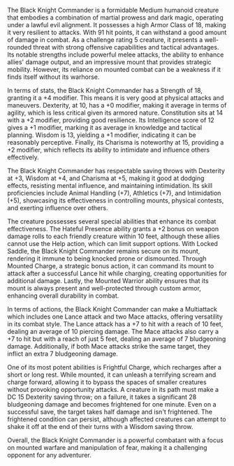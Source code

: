 The Black Knight Commander is a formidable Medium humanoid creature that embodies a combination of martial prowess and dark magic, operating under a lawful evil alignment. It possesses a high Armor Class of 18, making it very resilient to attacks. With 91 hit points, it can withstand a good amount of damage in combat. As a challenge rating 5 creature, it presents a well-rounded threat with strong offensive capabilities and tactical advantages. Its notable strengths include powerful melee attacks, the ability to enhance allies' damage output, and an impressive mount that provides strategic mobility. However, its reliance on mounted combat can be a weakness if it finds itself without its warhorse.

In terms of stats, the Black Knight Commander has a Strength of 18, granting it a +4 modifier. This means it is very good at physical attacks and maneuvers. Dexterity, at 10, has a +0 modifier, making it average in terms of agility, which is less critical given its armored nature. Constitution sits at 14 with a +2 modifier, providing good resilience. Its Intelligence score of 12 gives a +1 modifier, marking it as average in knowledge and tactical planning. Wisdom is 13, yielding a +1 modifier, indicating it can be reasonably perceptive. Finally, its Charisma is noteworthy at 15, providing a +2 modifier, which reflects its ability to intimidate and influence others effectively.

The Black Knight Commander has respectable saving throws with Dexterity at +3, Wisdom at +4, and Charisma at +5, making it good at dodging effects, resisting mental influence, and maintaining intimidation. Its skill proficiencies include Animal Handling (+7), Athletics (+7), and Intimidation (+5), showcasing its effectiveness in controlling mounts, physical contests, and exerting influence over others.

The creature possesses several special abilities that enhance its combat effectiveness. The Hateful Presence ability grants a +2 bonus on weapon damage rolls to each friendly creature within 10 feet, although these allies cannot use the Help action, which can limit support options. With Locked Saddle, the Black Knight Commander remains secure on its mount, rendering it immune to being knocked prone or dismounted. Through Mounted Charge, a strategic bonus action, it can command its mount to attack after a successful Lance hit while charging, creating opportunities for additional damage. Lastly, the Mounted Warrior ability ensures that its mount is always present and well-protected through custom armor, enhancing overall durability in combat.

In terms of actions, the Black Knight Commander can make a Multiattack which includes one Lance attack and two Mace attacks, offering versatility in its combat style. The Lance attack has a +7 to hit with a reach of 10 feet, dealing an average of 10 piercing damage. The Mace attacks also carry a +7 to hit but with a reach of just 5 feet, dealing an average of 7 bludgeoning damage. Additionally, if both Mace attacks strike the same target, they inflict an extra 7 bludgeoning damage.

One of its most potent abilities is Frightful Charge, which recharges after a short or long rest. While mounted, it can unleash a terrifying scream and charge forward, allowing it to bypass the spaces of smaller creatures without provoking opportunity attacks. A creature in its path must make a DC 15 Dexterity saving throw; on a failure, it takes a significant 28 bludgeoning damage and becomes frightened for one minute. Even on a successful save, the target takes half damage and isn't frightened. The frightened condition can persist, although affected creatures can attempt to shake it off at the end of their turns with a Wisdom saving throw.

Overall, the Black Knight Commander is a powerful combatant with a focus on mounted warfare and manipulation of fear, making it a challenging opponent for any adventurer.